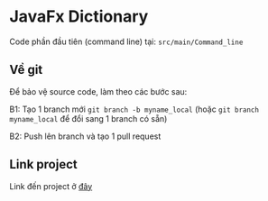 # JavaFx Dictionary
Code phần đầu tiên (command line) tại: `src/main/Command_line`

## Về git
Để bảo vệ source code, làm theo các bước sau:

B1: Tạo 1 branch mới `git branch -b myname_local`
(hoặc `git branch myname_local` để đổi sang 1 branch có sẵn)

B2: Push lên branch và tạo 1 pull request

## Link project
Link đến project ở [đây](https://www.dropbox.com/s/koyq65rfu0ac3m1/Assignment%201%20-%20Dictionary.pdf?dl=0)
